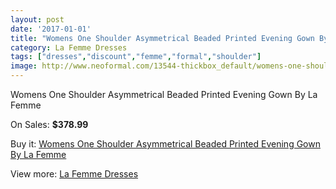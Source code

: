 ```yaml
---
layout: post
date: '2017-01-01'
title: "Womens One Shoulder Asymmetrical Beaded Printed Evening Gown By La Femme"
category: La Femme Dresses
tags: ["dresses","discount","femme","formal","shoulder"]
image: http://www.neoformal.com/13544-thickbox_default/womens-one-shoulder-asymmetrical-beaded-printed-evening-gown-by-la-femme.jpg
---
```

Womens One Shoulder Asymmetrical Beaded Printed Evening Gown By La Femme

On Sales: **$378.99**
<a href="https://www.neoformal.com/en/la-femme-dresses-2014/4685-womens-one-shoulder-asymmetrical-beaded-printed-evening-gown-by-la-femme.html"><amp-img layout="responsive" width="600" height="600" src="//www.neoformal.com/13544-thickbox_default/womens-one-shoulder-asymmetrical-beaded-printed-evening-gown-by-la-femme.jpg" alt="Womens One Shoulder Asymmetrical Beaded Printed Evening Gown By La Femme 0" /></a>
<a href="https://www.neoformal.com/en/la-femme-dresses-2014/4685-womens-one-shoulder-asymmetrical-beaded-printed-evening-gown-by-la-femme.html"><amp-img layout="responsive" width="600" height="600" src="//www.neoformal.com/13546-thickbox_default/womens-one-shoulder-asymmetrical-beaded-printed-evening-gown-by-la-femme.jpg" alt="Womens One Shoulder Asymmetrical Beaded Printed Evening Gown By La Femme 1" /></a>
<a href="https://www.neoformal.com/en/la-femme-dresses-2014/4685-womens-one-shoulder-asymmetrical-beaded-printed-evening-gown-by-la-femme.html"><amp-img layout="responsive" width="600" height="600" src="//www.neoformal.com/13545-thickbox_default/womens-one-shoulder-asymmetrical-beaded-printed-evening-gown-by-la-femme.jpg" alt="Womens One Shoulder Asymmetrical Beaded Printed Evening Gown By La Femme 2" /></a>

Buy it: [Womens One Shoulder Asymmetrical Beaded Printed Evening Gown By La Femme](https://www.neoformal.com/en/la-femme-dresses-2014/4685-womens-one-shoulder-asymmetrical-beaded-printed-evening-gown-by-la-femme.html "Womens One Shoulder Asymmetrical Beaded Printed Evening Gown By La Femme")

View more: [La Femme Dresses](https://www.neoformal.com/en/56-la-femme-dresses-2014 "La Femme Dresses")